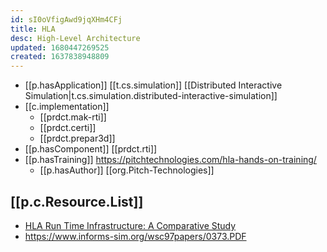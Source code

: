 ```yaml
---
id: sI0oVfigAwd9jqXHm4CFj
title: HLA
desc: High-Level Architecture
updated: 1680447269525
created: 1637838948809
---
```




- [[p.hasApplication]] [[t.cs.simulation]] [[Distributed Interactive Simulation|t.cs.simulation.distributed-interactive-simulation]]
- [[c.implementation]]
  - [[prdct.mak-rti]]
  - [[prdct.certi]]
  - [[prdct.prepar3d]]
- [[p.hasComponent]] [[prdct.rti]]
- [[p.hasTraining]] https://pitchtechnologies.com/hla-hands-on-training/
  - [[p.hasAuthor]] [[org.Pitch-Technologies]]

## [[p.c.Resource.List]]

- [HLA Run Time Infrastructure: A Comparative Study](https://oaji.net/articles/2019/2712-1573379026.pdf)
- https://www.informs-sim.org/wsc97papers/0373.PDF

